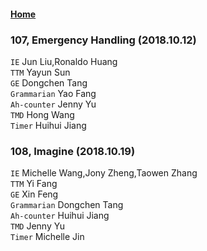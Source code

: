 #### [Home](https://eshtmc.github.io/)    

### 107, Emergency Handling (2018.10.12)   
`IE` Jun Liu,Ronaldo Huang   
`TTM` Yayun Sun   
`GE` Dongchen Tang   
`Grammarian` Yao Fang   
`Ah-counter` Jenny Yu   
`TMD` Hong Wang   
`Timer` Huihui Jiang   

### 108, Imagine (2018.10.19)   
`IE` Michelle Wang,Jony Zheng,Taowen Zhang   
`TTM` Yi Fang   
`GE` Xin Feng   
`Grammarian` Dongchen Tang   
`Ah-counter` Huihui Jiang   
`TMD` Jenny Yu   
`Timer` Michelle Jin   
